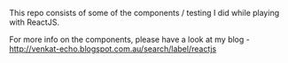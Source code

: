This repo consists of some of the components / testing I did while playing with ReactJS.

For more info on the components, please have a look at my blog - 
http://venkat-echo.blogspot.com.au/search/label/reactjs